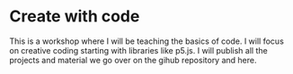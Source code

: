 # Create with code

This is a workshop where I will be teaching the basics of code. I will focus on creative coding starting with libraries like p5.js. I will publish all the projects and material we go over on the gihub repository and here.
